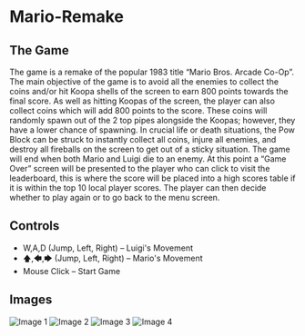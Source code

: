 # Mario-Remake
## The Game
The game is a remake of the popular 1983 title “Mario Bros. Arcade Co-Op”. The main objective of the game is to avoid all the enemies to collect the coins and/or hit Koopa shells of the screen to earn 800 points towards the final score. As well as hitting Koopas of the screen, the player can also collect coins which will add 800 points to the score. These coins will randomly spawn out of the 2 top pipes alongside the Koopas; however, they have a lower chance of spawning. In crucial life or death situations, the Pow Block can be struck to instantly collect all coins, injure all enemies, and destroy all fireballs on the screen to get out of a sticky situation. The game will end when both Mario and Luigi die to an enemy. At this point a “Game Over” screen will be presented to the player who can click to visit the leaderboard, this is where the score will be placed into a high scores table if it is within the top 10 local player scores. The player can then decide whether to play again or to go back to the menu screen.
## Controls
* W,A,D (Jump, Left, Right) – Luigi's Movement
* 🡅,🡄,🡆 (Jump, Left, Right) – Mario's Movement
* Mouse Click – Start Game
## Images
![Image 1](https://i.ibb.co/47G6pJ1/img1.png)
![Image 2](https://i.ibb.co/PtSzzjx/img2.png)
![Image 3](https://i.ibb.co/VCYpDD3/img3.png)
![Image 4](https://i.ibb.co/M110GgP/img4.png)
